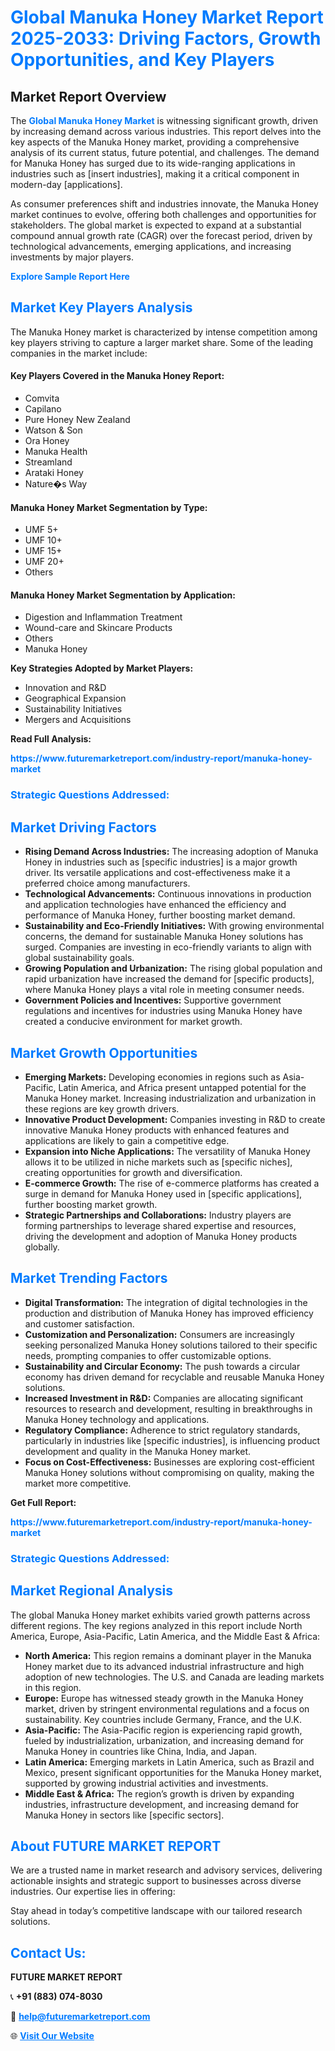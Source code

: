 <h1 style="color: #007BFF;">Global Manuka Honey Market Report 2025-2033: Driving Factors, Growth Opportunities, and Key Players</h1>

<section id="overview">
<h2>Market Report Overview</h2>
<p>The <a href="https://www.futuremarketreport.com/industry-report/manuka-honey-market" style="color: #007BFF; text-decoration: none;"><strong>Global Manuka Honey Market</strong></a> is witnessing significant growth, driven by increasing demand across various industries. This report delves into the key aspects of the Manuka Honey market, providing a comprehensive analysis of its current status, future potential, and challenges. The demand for Manuka Honey has surged due to its wide-ranging applications in industries such as [insert industries], making it a critical component in modern-day [applications].</p>
<p>As consumer preferences shift and industries innovate, the Manuka Honey market continues to evolve, offering both challenges and opportunities for stakeholders. The global market is expected to expand at a substantial compound annual growth rate (CAGR) over the forecast period, driven by technological advancements, emerging applications, and increasing investments by major players.</p>
</section>

<section id="overview">
<p><a href="https://www.futuremarketreport.com/request-sample/reportId=121953" style="color: #007BFF; text-decoration: none;"><strong>Explore Sample Report Here</strong></a></p>
</section>

<section id="key-players">
<h2 style="color: #007BFF;">Market Key Players Analysis</h2>
<p>The Manuka Honey market is characterized by intense competition among key players striving to capture a larger market share. Some of the leading companies in the market include:</p>
<h4>Key Players Covered in the Manuka Honey Report:</h4>
<ul><li>Comvita</li><li>Capilano</li><li>Pure Honey New Zealand</li><li>Watson &amp; Son</li><li>Ora Honey</li><li>Manuka Health</li><li>Streamland</li><li>Arataki Honey</li><li>Nature�s Way</li></ul>
<h4>Manuka Honey Market Segmentation by Type:</h4>
<ul><li>UMF 5+</li><li>UMF 10+</li><li>UMF 15+</li><li>UMF 20+</li><li>Others</li></ul>

<h4>Manuka Honey Market Segmentation by Application:</h4>
<ul><li>Digestion and Inflammation Treatment</li><li>Wound-care and Skincare Products</li><li>Others</li><li>Manuka Honey</li></ul>
<p><strong>Key Strategies Adopted by Market Players:</strong></p>
<ul>
<li>Innovation and R&D</li>
<li>Geographical Expansion</li>
<li>Sustainability Initiatives</li>
<li>Mergers and Acquisitions</li>
</ul>
</section>

<section>
<p><strong>Read Full Analysis: </strong></p><a href="https://www.futuremarketreport.com/industry-report/manuka-honey-market" style="color: #007BFF; text-decoration: none;"><strong>https://www.futuremarketreport.com/industry-report/manuka-honey-market</strong></a>
<h3 style="color: #007BFF;">Strategic Questions Addressed:</h3>
</section>

<section id="driving-factors">
<h2 style="color: #007BFF;">Market Driving Factors</h2>
<ul>
<li><strong>Rising Demand Across Industries:</strong> The increasing adoption of Manuka Honey in industries such as [specific industries] is a major growth driver. Its versatile applications and cost-effectiveness make it a preferred choice among manufacturers.</li>
<li><strong>Technological Advancements:</strong> Continuous innovations in production and application technologies have enhanced the efficiency and performance of Manuka Honey, further boosting market demand.</li>
<li><strong>Sustainability and Eco-Friendly Initiatives:</strong> With growing environmental concerns, the demand for sustainable Manuka Honey solutions has surged. Companies are investing in eco-friendly variants to align with global sustainability goals.</li>
<li><strong>Growing Population and Urbanization:</strong> The rising global population and rapid urbanization have increased the demand for [specific products], where Manuka Honey plays a vital role in meeting consumer needs.</li>
<li><strong>Government Policies and Incentives:</strong> Supportive government regulations and incentives for industries using Manuka Honey have created a conducive environment for market growth.</li>
</ul>
</section>

<section id="growth-opportunities">
<h2 style="color: #007BFF;">Market Growth Opportunities</h2>
<ul>
<li><strong>Emerging Markets:</strong> Developing economies in regions such as Asia-Pacific, Latin America, and Africa present untapped potential for the Manuka Honey market. Increasing industrialization and urbanization in these regions are key growth drivers.</li>
<li><strong>Innovative Product Development:</strong> Companies investing in R&D to create innovative Manuka Honey products with enhanced features and applications are likely to gain a competitive edge.</li>
<li><strong>Expansion into Niche Applications:</strong> The versatility of Manuka Honey allows it to be utilized in niche markets such as [specific niches], creating opportunities for growth and diversification.</li>
<li><strong>E-commerce Growth:</strong> The rise of e-commerce platforms has created a surge in demand for Manuka Honey used in [specific applications], further boosting market growth.</li>
<li><strong>Strategic Partnerships and Collaborations:</strong> Industry players are forming partnerships to leverage shared expertise and resources, driving the development and adoption of Manuka Honey products globally.</li>
</ul>
</section>

<section id="trending-factors">
<h2 style="color: #007BFF;">Market Trending Factors</h2>
<ul>
<li><strong>Digital Transformation:</strong> The integration of digital technologies in the production and distribution of Manuka Honey has improved efficiency and customer satisfaction.</li>
<li><strong>Customization and Personalization:</strong> Consumers are increasingly seeking personalized Manuka Honey solutions tailored to their specific needs, prompting companies to offer customizable options.</li>
<li><strong>Sustainability and Circular Economy:</strong> The push towards a circular economy has driven demand for recyclable and reusable Manuka Honey solutions.</li>
<li><strong>Increased Investment in R&D:</strong> Companies are allocating significant resources to research and development, resulting in breakthroughs in Manuka Honey technology and applications.</li>
<li><strong>Regulatory Compliance:</strong> Adherence to strict regulatory standards, particularly in industries like [specific industries], is influencing product development and quality in the Manuka Honey market.</li>
<li><strong>Focus on Cost-Effectiveness:</strong> Businesses are exploring cost-efficient Manuka Honey solutions without compromising on quality, making the market more competitive.</li>
</ul>
</section>

<section>
<p><strong>Get Full Report: </strong></p><a href="https://www.futuremarketreport.com/industry-report/manuka-honey-market" style="color: #007BFF; text-decoration: none;"><strong>https://www.futuremarketreport.com/industry-report/manuka-honey-market</strong></a>
<h3 style="color: #007BFF;">Strategic Questions Addressed:</h3>
</section>


<section id="regional-analysis">
<h2 style="color: #007BFF;">Market Regional Analysis</h2>
<p>The global Manuka Honey market exhibits varied growth patterns across different regions. The key regions analyzed in this report include North America, Europe, Asia-Pacific, Latin America, and the Middle East & Africa:</p>
<ul>
<li><strong>North America:</strong> This region remains a dominant player in the Manuka Honey market due to its advanced industrial infrastructure and high adoption of new technologies. The U.S. and Canada are leading markets in this region.</li>
<li><strong>Europe:</strong> Europe has witnessed steady growth in the Manuka Honey market, driven by stringent environmental regulations and a focus on sustainability. Key countries include Germany, France, and the U.K.</li>
<li><strong>Asia-Pacific:</strong> The Asia-Pacific region is experiencing rapid growth, fueled by industrialization, urbanization, and increasing demand for Manuka Honey in countries like China, India, and Japan.</li>
<li><strong>Latin America:</strong> Emerging markets in Latin America, such as Brazil and Mexico, present significant opportunities for the Manuka Honey market, supported by growing industrial activities and investments.</li>
<li><strong>Middle East & Africa:</strong> The region’s growth is driven by expanding industries, infrastructure development, and increasing demand for Manuka Honey in sectors like [specific sectors].</li>
</ul>
</section>

<footer>
<h2 style="color: #007BFF;">About FUTURE MARKET REPORT</h2>
<p>We are a trusted name in market research and advisory services, delivering actionable insights and strategic support to businesses across diverse industries. Our expertise lies in offering:</p>

<p>Stay ahead in today’s competitive landscape with our tailored research solutions.</p>

<h2 style="color: #007BFF;">Contact Us:</h2>
<p><strong>FUTURE MARKET REPORT</strong></p>
<p>📞 <strong>+91 (883) 074-8030</strong></p>
<p>📧 <strong><a href="mailto:help@futuremarketreport.com" style="color: #007BFF;">help@futuremarketreport.com</a></strong></p>
<p>🌐 <strong><a href="https://www.futuremarketreport.com/" style="color: #007BFF;">Visit Our Website</a></strong></p>
</footer>